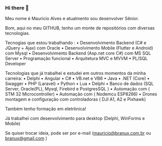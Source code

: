 ### Hi there 👋

<!--
**branux/branux** is a ✨ _special_ ✨ repository because its `README.md` (this file) appears on your GitHub profile.

Here are some ideas to get you started:

- 🔭 I’m currently working on ...
- 🌱 I’m currently learning ...
- 👯 I’m looking to collaborate on ...
- 🤔 I’m looking for help with ...
- 💬 Ask me about ...
- 📫 How to reach me: ...
- 😄 Pronouns: ...
- ⚡ Fun fact: ...
-->

Meu nome é Mauricio Alves e atualmento sou desenvolver Sênior.

Bom, aqui no meu GITHUB, tenho um monte de repositórios com diversas tecnologias.

Tecnogias que estou trabalhando :
• Desenvolvimento Backend (C# e JQuery + Ajax) com Oracle
• Desenvolvimento Mobile (Flutter e Android) com Mysql
• Desenvolvimento Backend (Asp.net core C#) com MS SQL Server
• Programação funcional
• Arquitetura MVC e MVVM
• PL/SQL Developer

Tecnologias que já trabalhei e estudei em outros momentos da minha carreira:
• Delphi
• Angular
• C#
• VB.net e VB6
• Java
• .NET (Core)
• Swagger
• PHP (Laravel)
• Python
• Lua
• Delphi
• Banco de dados (SQL Server, Oracle(PL), Mysql, Firebird e PostgresSQL )
• Automação com ( STM 32 Microcontroller) 
• Automação com ( Nodemcu ESP8266)
• Drones montagem e configuração com controladoras ( DJI A1, A2 e Pixhawk)

Também tenho formação em eletrônica!

Já trabalhei com desenvolvimento para desktop (Delphi, WinForms e Mobile)

Se quiser trocar ideia, pode ser por e-mail (mauricio@branux.com.br ou  branux@gmail.com )
